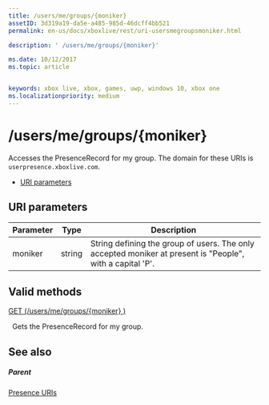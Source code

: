 ```yaml
---
title: /users/me/groups/{moniker}
assetID: 3d319a19-da5e-a485-985d-46dcff4bb521
permalink: en-us/docs/xboxlive/rest/uri-usersmegroupsmoniker.html

description: ' /users/me/groups/{moniker}'

ms.date: 10/12/2017
ms.topic: article


keywords: xbox live, xbox, games, uwp, windows 10, xbox one
ms.localizationpriority: medium
---
```



# /users/me/groups/{moniker}
Accesses the PresenceRecord for my group. 
The domain for these URIs is `userpresence.xboxlive.com`.
 
  * [URI parameters](#ID4EV)
 
<a id="ID4EV"></a>

 
## URI parameters
 
| Parameter| Type| Description| 
| --- | --- | --- | 
| moniker| string| String defining the group of users. The only accepted moniker at present is "People", with a capital 'P'.| 
  
<a id="ID4ERB"></a>

 
## Valid methods

[GET (/users/me/groups/{moniker} )](uri-usersmegroupsmonikerget.md)

&nbsp;&nbsp;Gets the PresenceRecord for my group.
 
<a id="ID4E2B"></a>

 
## See also
 
<a id="ID4E4B"></a>

 
##### Parent 

[Presence URIs](atoc-reference-presence.md)

   